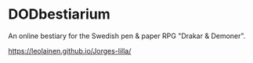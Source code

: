 # DODbestiarium
An online bestiary for the Swedish pen &amp; paper RPG "Drakar &amp; Demoner".

https://leolainen.github.io/Jorges-lilla/
